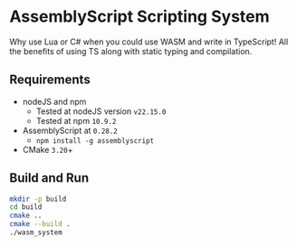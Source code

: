 # AssemblyScript Scripting System

Why use Lua or C# when you could use WASM and write in TypeScript! All the benefits of using TS along with static typing and compilation.

## Requirements

- nodeJS and npm
  - Tested at nodeJS version `v22.15.0`
  - Tested at npm `10.9.2`
- AssemblyScript at `0.28.2`
  - `npm install -g assemblyscript`
- CMake `3.20`+

## Build and Run

```bash
mkdir -p build
cd build
cmake ..
cmake --build .
./wasm_system
```
